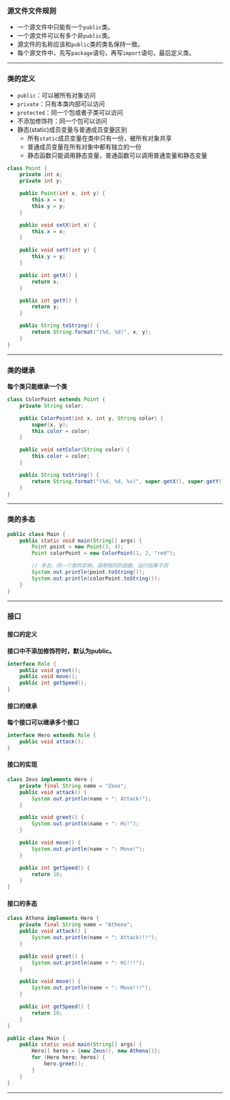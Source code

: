 ### 源文件文件规则

+ 一个源文件中只能有一个`public`类。
+ 一个源文件可以有多个非`public`类。
+ 源文件的名称应该和`public`类的类名保持一致。
+ 每个源文件中，先写`package`语句，再写`import`语句，最后定义类。

---

### 类的定义

+ `public`：可以被所有对象访问
+ `private`：只有本类内部可以访问
+ `protected`：同一个包或者子类可以访问
+ 不添加修饰符：同一个包可以访问
+ 静态(static)成员变量与普通成员变量区别
  + 所有`static`成员变量在类中只有一份，被所有对象共享
  + 普通成员变量在所有对象中都有独立的一份
  + 静态函数只能调用静态变量，普通函数可以调用普通变量和静态变量

```java
class Point {
    private int x;
    private int y;

    public Point(int x, int y) {
        this.x = x;
        this.y = y;
    }

    public void setX(int x) {
        this.x = x;
    }

    public void setY(int y) {
        this.y = y;
    }

    public int getX() {
        return x;
    }

    public int getY() {
        return y;
    }

    public String toString() {
        return String.format("(%d, %d)", x, y);
    }
}
```

---

### 类的继承

**每个类只能继承一个类**

```java
class ColorPoint extends Point {
    private String color;

    public ColorPoint(int x, int y, String color) {
        super(x, y);
        this.color = color;
    }

    public void setColor(String color) {
        this.color = color;
    }

    public String toString() {
        return String.format("(%d, %d, %s)", super.getX(), super.getY(), this.color);
    }
}
```

---

### 类的多态

```java
public class Main {
    public static void main(String[] args) {
        Point point = new Point(3, 4);
        Point colorPoint = new ColorPoint(1, 2, "red");

        // 多态，同一个类的实例，调用相同的函数，运行结果不同
        System.out.println(point.toString());
        System.out.println(colorPoint.toString());
    }
}
```

---

### 接口

#### 接口的定义

**接口中不添加修饰符时，默认为public。**

```java
interface Role {
    public void greet();
    public void move();
    public int getSpeed();
}
```

#### 接口的继承

**每个接口可以继承多个接口**

```java
interface Hero extends Role {
    public void attack();
}
```

#### 接口的实现

```java
class Zeus implements Hero {
    private final String name = "Zeus";
    public void attack() {
        System.out.println(name + ": Attack!");
    }

    public void greet() {
        System.out.println(name + ": Hi!");
    }

    public void move() {
        System.out.println(name + ": Move!");
    }

    public int getSpeed() {
        return 10;
    }
}
```

#### 接口的多态

```java
class Athena implements Hero {
    private final String name = "Athena";
    public void attack() {
        System.out.println(name + ": Attack!!!");
    }

    public void greet() {
        System.out.println(name + ": Hi!!!");
    }

    public void move() {
        System.out.println(name + ": Move!!!");
    }

    public int getSpeed() {
        return 10;
    }
}

public class Main {
    public static void main(String[] args) {
        Hero[] heros = {new Zeus(), new Athena()};
        for (Hero hero: heros) {
            hero.greet();
        }
    }
}
```

---
